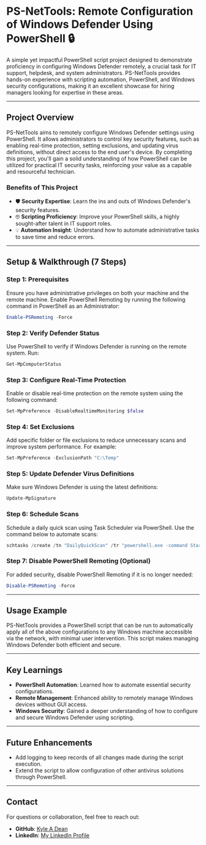 # PS-NetTools: Remote Configuration of Windows Defender Using PowerShell 🔒

A simple yet impactful PowerShell script project designed to demonstrate proficiency in configuring Windows Defender remotely, a crucial task for IT support, helpdesk, and system administrators. PS-NetTools provides hands-on experience with scripting automation, PowerShell, and Windows security configurations, making it an excellent showcase for hiring managers looking for expertise in these areas.

---

## **Project Overview**

PS-NetTools aims to remotely configure Windows Defender settings using PowerShell. It allows administrators to control key security features, such as enabling real-time protection, setting exclusions, and updating virus definitions, without direct access to the end user's device. By completing this project, you'll gain a solid understanding of how PowerShell can be utilized for practical IT security tasks, reinforcing your value as a capable and resourceful technician.

### **Benefits of This Project**
- 🛡️ **Security Expertise**: Learn the ins and outs of Windows Defender's security features.
- 🤓 **Scripting Proficiency**: Improve your PowerShell skills, a highly sought-after talent in IT support roles.
- 💡 **Automation Insight**: Understand how to automate administrative tasks to save time and reduce errors.

---

## **Setup & Walkthrough (7 Steps)**

### **Step 1: Prerequisites**
Ensure you have administrative privileges on both your machine and the remote machine. Enable PowerShell Remoting by running the following command in PowerShell as an Administrator:
```powershell
Enable-PSRemoting -Force
```
> 

### **Step 2: Verify Defender Status**
Use PowerShell to verify if Windows Defender is running on the remote system. Run:
```powershell
Get-MpComputerStatus
```
> 

### **Step 3: Configure Real-Time Protection**
Enable or disable real-time protection on the remote system using the following command:
```powershell
Set-MpPreference -DisableRealtimeMonitoring $false
```
> 

### **Step 4: Set Exclusions**
Add specific folder or file exclusions to reduce unnecessary scans and improve system performance. For example:
```powershell
Set-MpPreference -ExclusionPath "C:\Temp"
```
> 

### **Step 5: Update Defender Virus Definitions**
Make sure Windows Defender is using the latest definitions:
```powershell
Update-MpSignature
```
> 

### **Step 6: Schedule Scans**
Schedule a daily quick scan using Task Scheduler via PowerShell. Use the command below to automate scans:
```powershell
schtasks /create /tn "DailyQuickScan" /tr "powershell.exe -command Start-MpScan -ScanType QuickScan" /sc daily /st 09:00
```
> 

### **Step 7: Disable PowerShell Remoting (Optional)**
For added security, disable PowerShell Remoting if it is no longer needed:
```powershell
Disable-PSRemoting -Force
```
> 

---

## **Usage Example**
PS-NetTools provides a PowerShell script that can be run to automatically apply all of the above configurations to any Windows machine accessible via the network, with minimal user intervention. This script makes managing Windows Defender both efficient and secure.

---

## **Key Learnings**
- **PowerShell Automation**: Learned how to automate essential security configurations.
- **Remote Management**: Enhanced ability to remotely manage Windows devices without GUI access.
- **Windows Security**: Gained a deeper understanding of how to configure and secure Windows Defender using scripting.

---

## **Future Enhancements**
- Add logging to keep records of all changes made during the script execution.
- Extend the script to allow configuration of other antivirus solutions through PowerShell.

---

## **Contact**
For questions or collaboration, feel free to reach out:
- **GitHub**: [Kyle A Dean](https://github.com/cloudURBANE)
- **LinkedIn**: [My LinkedIn Profile](https://www.linkedin.com/in/kyleaustin-dean/)
